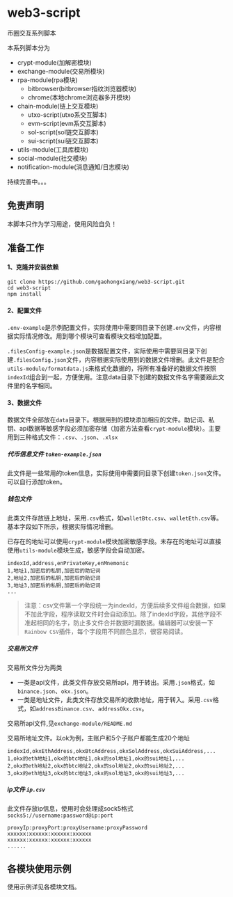 # web3-script

币圈交互系列脚本

本系列脚本分为 
- crypt-module(加解密模块)
- exchange-module(交易所模块)
- rpa-module(rpa模块)
    - bitbrowser(bitbrowser指纹浏览器模块)
    - chrome(本地chrome浏览器多开模块)
- chain-module(链上交互模块)
    - utxo-script(utxo系交互脚本)
    - evm-script(evm系交互脚本)
    - sol-script(sol链交互脚本)
    - sui-script(sui链交互脚本)
- utils-module(工具库模块)
- social-module(社交模块)
- notification-module(消息通知/日志模块)

持续完善中。。。

## 免责声明

本脚本只作为学习用途，使用风险自负！

## 准备工作

#### 1、克隆并安装依赖
```
git clone https://github.com/gaohongxiang/web3-script.git
cd web3-script
npm install
```
#### 2、配置文件

`.env-example`是示例配置文件，实际使用中需要同目录下创建`.env`文件，内容根据实际情况修改。用到哪个模块可查看模块文档增加配置。

`.filesConfig-example.json`是数据配置文件，实际使用中需要同目录下创建`.filesConfig.json`文件，内容根据实际使用到的数据文件增删。此文件是配合`utils-module/formatdata.js`来格式化数据的，将所有准备好的数据文件按照`indexId`组合到一起，方便使用。注意data目录下创建的数据文件名字需要跟此文件里的名字相同。

#### 3、数据文件

数据文件全部放在`data`目录下。根据用到的模块添加相应的文件。助记词、私钥、api数据等敏感字段必须加密存储（加密方法查看`crypt-module`模块）。主要用到三种格式文件：`.csv`、`.json`、`.xlsx`

##### 代币信息文件 `token-example.json`

此文件是一些常用的token信息，实际使用中需要同目录下创建`token.json`文件。可以自行添加token。


##### 钱包文件

此类文件存放链上地址，采用`.csv`格式，如`walletBtc.csv`、`walletEth.csv`等。基本字段如下所示，根据实际情况增删。

已存在的地址可以使用`crypt-module`模块加密敏感字段。未存在的地址可以直接使用`utils-module`模块生成，敏感字段会自动加密。

```
indexId,address,enPrivateKey,enMnemonic
1,地址1,加密后的私钥,加密后的助记词
2,地址2,加密后的私钥,加密后的助记词
3,地址3,加密后的私钥,加密后的助记词
...
```

>注意：csv文件第一个字段统一为indexId，方便后续多文件组合数据，如果不加此字段，程序读取文件时会自动添加。除了indexId字段，其他字段不准起相同的名字，防止多文件合并数据时漏数据。编辑器可以安装一下`Rainbow CSV`插件，每个字段用不同颜色显示，很容易阅读。

##### 交易所文件

交易所文件分为两类
- 一类是api文件，此类文件存放交易所api，用于转出。采用`.json`格式，如 `binance.json`、`okx.json`。
- 一类是地址文件，此类文件存放交易所的收款地址，用于转入。采用`.csv`格式，如`addressBinance.csv`、`addressOkx.csv`。

交易所api文件,见`exchange-module/README.md`

交易所地址文件。以ok为例，主账户和5个子账户都能生成20个地址
```
indexId,okxEthAddress,okxBtcAddress,okxSolAddress,okxSuiAddress,...
1,okx的eth地址1,okx的btc地址1,okx的sol地址1,okx的sui地址1,...
2,okx的eth地址2,okx的btc地址2,okx的sol地址2,okx的sui地址2,...
3,okx的eth地址3,okx的btc地址3,okx的sol地址3,okx的sui地址3,...
```

##### ip文件 `ip.csv`

此文件存放ip信息，使用时会处理成sock5格式 `socks5://username:password@ip:port`
```
proxyIp:proxyPort:proxyUsername:proxyPassword
xxxxxx:xxxxxx:xxxxxx:xxxxxx
xxxxxx:xxxxxx:xxxxxx:xxxxxx
......
```

## 各模块使用示例

使用示例详见各模块文档。